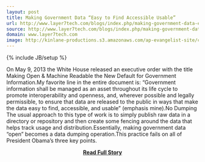 ```yaml
---
layout: post
title: Making Government Data “Easy to Find Accessible Usable”
url: http://www.layer7tech.com/blogs/index.php/making-government-data-easy-to-find-accessible-usable/
source: http://www.layer7tech.com/blogs/index.php/making-government-data-easy-to-find-accessible-usable/
domain: www.layer7tech.com
image: http://kinlane-productions.s3.amazonaws.com/ap-evangelist-site/curated/screenshots/8551_www_layer7tech_com.png
---
```

{% include JB/setup %}<p>On May 9, 2013 the White House released an executive order with the title Making Open &amp; Machine Readable the New Default for Government Information.My favorite line in the entire document is: “Government information shall be managed as an asset throughout its life cycle to promote interoperability and openness, and, wherever possible and legally permissible, to ensure that data are released to the public in ways that make the data easy to find, accessible, and usable” (emphasis mine).No Dumping The usual approach to this type of work is to simply publish raw data in a directory or repository and then create some fencing around the data that helps track usage and distribution.Essentially, making government data “open” becomes a data dumping operation.This practice fails on all of President Obama’s three key points.</p>
<center><p><a href="http://www.layer7tech.com/blogs/index.php/making-government-data-easy-to-find-accessible-usable/" style='padding:25px; font-sze:18px; font-weight: bold;'>Read Full Story</a></p></center>
